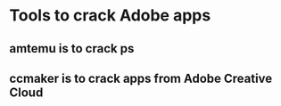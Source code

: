 # Tools to crack Adobe apps
## amtemu is to crack ps
## ccmaker is to crack apps from Adobe Creative Cloud
